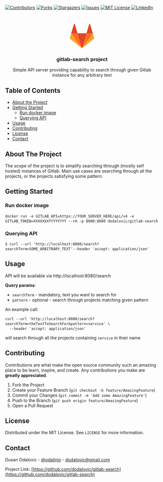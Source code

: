 <!--
*** Thanks for checking out this README Template. If you have a suggestion that would
*** make this better, please fork the repo and create a pull request or simply open
*** an issue with the tag "enhancement".
*** Thanks again! Now go create something AMAZING! :D
-->

<!-- PROJECT SHIELDS -->
<!--
*** I'm using markdown "reference style" links for readability.
*** Reference links are enclosed in brackets [ ] instead of parentheses ( ).
*** See the bottom of this document for the declaration of the reference variables
*** for contributors-url, forks-url, etc. This is an optional, concise syntax you may use.
*** https://www.markdownguide.org/basic-syntax/#reference-style-links
-->
[![Contributors][contributors-shield]][contributors-url]
[![Forks][forks-shield]][forks-url]
[![Stargazers][stars-shield]][stars-url]
[![Issues][issues-shield]][issues-url]
[![MIT License][license-shield]][license-url]
[![LinkedIn][linkedin-shield]][linkedin-url]

<br />
<p align="center">
    <img src="GitLab_Logo.svg.png" alt="Logo" width="80" height="80">

  <h3 align="center">gitlab-search project</h3>

  <p align="center">
    Simple API server providing capability to search through given Gitlab instance for any arbitrary text
  </p>
</p>



<!-- TABLE OF CONTENTS -->
## Table of Contents

* [About the Project](#about-the-project)
* [Getting Started](#getting-started)
  * [Run docker image](#run-docker-image)
  * [Querying API](#querying-API)
* [Usage](#usage)
* [Contributing](#contributing)
* [License](#license)
* [Contact](#contact)

## About The Project

The scope of the project is to simplify searching through (mostly self hosted) instances of Gitlab. Main use cases are searching through all the projects, or the projects satisfying some pattern.

## Getting Started

### Run docker image

```
docker run -e GITLAB_API=https://YOUR_SERVER_HERE/api/v4 -e GITLAB_TOKEN=XXXXXXXYYYYYYYY --rm -p 8080:8080 dodalovic/gitlab-search
```

### Querying API

```
$ curl --url 'http://localhost:8080/search?searchTerm=SOME_ARBITRARY_TEXT'--header 'accept: application/json'
```

<!-- USAGE EXAMPLES -->

## Usage

API will be available via http://localhost:8080/search

**Query params**:

* `searchTerm` - mandatory, text you want to search for
* `pattern` - optional - search through projects matching given pattern

An example call:

```
curl --url 'http://localhost:8080/search?searchTerm=theTextToSearchFor&pattern=service' \
  --header 'accept: application/json'
```

will search through all the projects containing `service` in their name

## Contributing

Contributions are what make the open source community such an amazing place to be learn, inspire, and create. Any contributions you make are **greatly appreciated**.

1. Fork the Project
2. Create your Feature Branch (`git checkout -b feature/AmazingFeature`)
3. Commit your Changes (`git commit -m 'Add some AmazingFeature'`)
4. Push to the Branch (`git push origin feature/AmazingFeature`)
5. Open a Pull Request

## License

Distributed under the MIT License. See `LICENSE` for more information.

## Contact

Dusan Odalovic - [@odalinjo](https://twitter.com/odalinjo) - dodalovic@gmail.com

Project Link: [https://github.com/dodalovic/gitlab-search](https://github.com/dodalovic/gitlab-search)



<!-- MARKDOWN LINKS & IMAGES -->
<!-- https://www.markdownguide.org/basic-syntax/#reference-style-links -->
[contributors-shield]: https://img.shields.io/github/contributors/dodalovic/gitlab-search.svg?style=flat-square
[contributors-url]: https://github.com/dodalovic/gitlab-search/graphs/contributors
[forks-shield]: https://img.shields.io/github/forks/dodalovic/gitlab-search.svg?style=flat-square
[forks-url]: https://github.com/dodalovic/gitlab-search/network/members
[stars-shield]: https://img.shields.io/github/stars/dodalovic/gitlab-search.svg?style=flat-square
[stars-url]: https://github.com/dodalovic/gitlab-search/stargazers
[issues-shield]: https://img.shields.io/github/issues/dodalovic/gitlab-search.svg?style=flat-square
[issues-url]: https://github.com/dodalovic/gitlab-search/issues
[license-shield]: https://img.shields.io/github/license/dodalovic/gitlab-search.svg?style=flat-square
[license-url]: https://github.com/dodalovic/gitlab-search/blob/master/LICENSE.txt
[linkedin-shield]: https://img.shields.io/badge/-LinkedIn-black.svg?style=flat-square&logo=linkedin&colorB=555
[linkedin-url]: https://www.linkedin.com/in/dodalovic/
[product-screenshot]: images/screenshot.png
